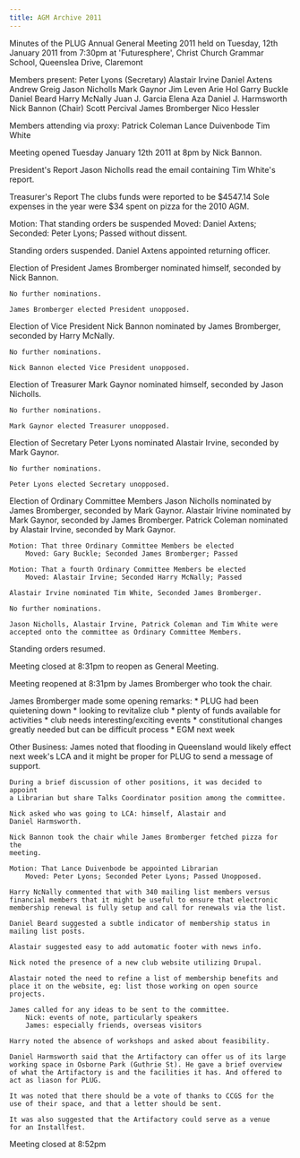 ```yaml
---
title: AGM Archive 2011
---
```


Minutes of the PLUG Annual General Meeting 2011
held on Tuesday, 12th January 2011 from 7:30pm
at 'Futuresphere', Christ Church Grammar School, Queenslea Drive, Claremont

Members present:
	Peter Lyons		(Secretary)
	Alastair Irvine
	Daniel Axtens
	Andrew Greig
	Jason Nicholls
	Mark Gaynor
	Jim Leven
	Arie Hol
	Garry Buckle
	Daniel Beard
	Harry McNally
	Juan J. Garcia
	Elena Aza
	Daniel J. Harmsworth
	Nick Bannon		(Chair)
	Scott Percival
	James Bromberger
	Nico Hessler

Members attending via proxy:
	Patrick Coleman
	Lance Duivenbode
	Tim White

Meeting opened Tuesday January 12th 2011 at 8pm by Nick Bannon.

President's Report
	Jason Nicholls read the email containing Tim White's report.

Treasurer's Report
	The clubs funds were reported to be $4547.14
	Sole expenses in the year were $34 spent on pizza for the 2010 AGM.

Motion: That standing orders be suspended
	Moved: Daniel Axtens; Seconded: Peter Lyons; Passed without dissent.

Standing orders suspended. Daniel Axtens appointed returning officer.

Election of President
	James Bromberger nominated himself, seconded by Nick Bannon.

	No further nominations.

	James Bromberger elected President unopposed.

Election of Vice President
	Nick Bannon nominated by James Bromberger, seconded by Harry McNally.

	No further nominations.

	Nick Bannon elected Vice President unopposed.

Election of Treasurer
	Mark Gaynor nominated himself, seconded by Jason Nicholls.

	No further nominations.

	Mark Gaynor elected Treasurer unopposed.

Election of Secretary
	Peter Lyons nominated Alastair Irvine, seconded by Mark Gaynor.

	No further nominations.

	Peter Lyons elected Secretary unopposed.

Election of Ordinary Committee Members
	Jason Nicholls nominated by James Bromberger, seconded by Mark Gaynor.
	Alastair Irivine nominated by Mark Gaynor, seconded by James Bromberger.
	Patrick Coleman nominated by Alastair Irvine, seconded by Mark Gaynor.

	Motion: That three Ordinary Committee Members be elected
		Moved: Gary Buckle; Seconded James Bromberger; Passed

	Motion: That a fourth Ordinary Committee Members be elected
		Moved: Alastair Irvine; Seconded Harry McNally; Passed

	Alastair Irvine nominated Tim White, Seconded James Bromberger.

	No further nominations.

	Jason Nicholls, Alastair Irvine, Patrick Coleman and Tim White were
	accepted onto the committee as Ordinary Committee Members.

Standing orders resumed.

Meeting closed at 8:31pm to reopen as General Meeting.


Meeting reopened at 8:31pm by James Bromberger who took the chair.

James Bromberger made some opening remarks:
	* PLUG had been quietening down
	* looking to revitalize club
	* plenty of funds available for activities
	* club needs interesting/exciting events
	* constitutional changes greatly needed but can be difficult process
	* EGM next week

Other Business:
	James noted that flooding in Queensland would likely effect next week's
	LCA and it might be proper for PLUG to send a message of support.

	During a brief discussion of other positions, it was decided to appoint
	a Librarian but share Talks Coordinator position among the committee.

	Nick asked who was going to LCA: himself, Alastair and
	Daniel Harmsworth.

	Nick Bannon took the chair while James Bromberger fetched pizza for the
	meeting.

	Motion: That Lance Duivenbode be appointed Librarian
		Moved: Peter Lyons; Seconded Peter Lyons; Passed Unopposed.

	Harry NcNally commented that with 340 mailing list members versus
	financial members that it might be useful to ensure that electronic
	membership renewal is fully setup and call for renewals via the list.

	Daniel Beard suggested a subtle indicator of membership status in
	mailing list posts.

	Alastair suggested easy to add automatic footer with news info.

	Nick noted the presence of a new club website utilizing Drupal.

	Alastair noted the need to refine a list of membership benefits and
	place it on the website, eg: list those working on open source projects.

	James called for any ideas to be sent to the committee.
		Nick: events of note, particularly speakers
		James: especially friends, overseas visitors

	Harry noted the absence of workshops and asked about feasibility.

	Daniel Harmsworth said that the Artifactory can offer us of its large
	working space in Osborne Park (Guthrie St). He gave a brief overview
	of what the Artifactory is and the facilities it has. And offered to
	act as liason for PLUG.

	It was noted that there should be a vote of thanks to CCGS for the
	use of their space, and that a letter should be sent.

	It was also suggested that the Artifactory could serve as a venue
	for an Installfest.

Meeting closed at 8:52pm
